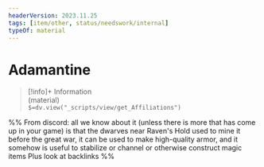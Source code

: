 ```yaml
---
headerVersion: 2023.11.25
tags: [item/other, status/needswork/internal]
typeOf: material
---
```

# Adamantine
>[!info]+ Information  
> (material)  
> `$=dv.view("_scripts/view/get_Affiliations")`


%% 
From discord:
all we know about it (unless there is more that has come up in your game) is that the dwarves near Raven's Hold used to mine it before the great war, it can be used to make high-quality armor, and it somehow is useful to stabilize or channel or otherwise construct magic items
Plus look at backlinks
%%